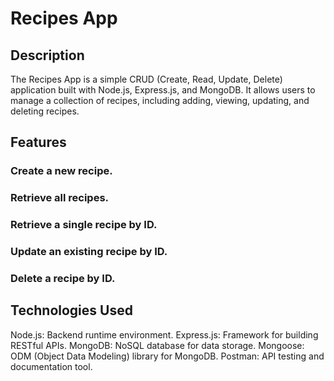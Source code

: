 # Recipes App

## Description

The Recipes App is a simple CRUD (Create, Read, Update, Delete) application built with Node.js, Express.js, and MongoDB. It allows users to manage a collection of recipes, including adding, viewing, updating, and deleting recipes.

## Features

### Create a new recipe.
### Retrieve all recipes.
### Retrieve a single recipe by ID.
### Update an existing recipe by ID.
### Delete a recipe by ID.

## Technologies Used

Node.js: Backend runtime environment.
Express.js: Framework for building RESTful APIs.
MongoDB: NoSQL database for data storage.
Mongoose: ODM (Object Data Modeling) library for MongoDB.
Postman: API testing and documentation tool.
